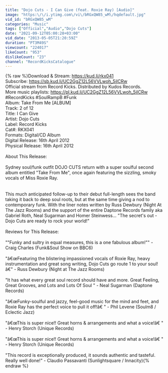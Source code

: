 ```yaml
---
title: "Dojo Cuts - I Can Give (feat. Roxie Ray) [Audio]"
image: "https:\/\/i.ytimg.com\/vi\/bRGxQW85_wM\/hqdefault.jpg"
vid_id: "bRGxQW85_wM"
categories: "Music"
tags: ["Official","Audio","Dojo Cuts"]
date: "2021-09-12T05:00:28+03:00"
vid_date: "2013-05-05T21:20:59Z"
duration: "PT3M49S"
viewcount: "224017"
likeCount: "953"
dislikeCount: "23"
channel: "RecordKicksCatalogue"
---
```

{% raw %}Download &amp; Stream:  <a rel="nofollow" target="blank" href="https://kud.li/rkx041">https://kud.li/rkx041</a><br />Subscribe: <a rel="nofollow" target="blank" href="https://sb.kud.li/UC2GgZ12L56VVLwoh_5ilCRw">https://sb.kud.li/UC2GgZ12L56VVLwoh_5ilCRw</a><br />Official stream from Record Kicks. Distributed by Kudos Records.<br />More music playlists: <a rel="nofollow" target="blank" href="https://pl.kud.li/UC2GgZ12L56VVLwoh_5ilCRw">https://pl.kud.li/UC2GgZ12L56VVLwoh_5ilCRw</a><br />#RecordKicks #SoulRampB #Funk<br />Album: Take From Me [ALBUM]<br />Track: 2 of 12<br />Title: I Can Give<br />Artist: Dojo Cuts<br />Label: Record Kicks<br />Cat#: RKX041<br />Formats: Digital/CD Album<br />Digital Release: 16th April 2012<br />Physical Release: 16th April 2012<br /><br />About This Release:<br /><br />Sydney soul/funk outfit DOJO CUTS return with a super soulful second album entitled &quot;Take From Me&quot;, once again featuring the sizzling, smoky vocals of Miss Roxie Ray. <br /><br /><br /> This much anticipated follow-up to their debut full-length sees the band taking it back to deep soul roots, but at the same time giving a nod to contemporary funk. With the liner notes written by Russ Dewbury (Night At The Jazz Rooms) and the support of the entire Daptone Records family aka Gabriel Roth, Neal Sugarman and Homer Steinwess... &quot;The secret's out - Dojo Cuts are ready to rock your world!&quot;<br /><br />Reviews for This Release:<br /><br />&quot;&quot;Funky and sultry in equal measures, this is a one fabulous album!&quot;&quot; - Craig Charles (Funk&amp;Soul Show on BBC6)<br /><br />&quot;â€œFeaturing the blistering impassioned vocals of Roxie Ray, heavy instrumentation and great song writing, Dojo Cuts go route 1 to your soul!â€&quot; - Russ Dewbury (Night at The Jazz Rooms)<br /><br />&quot;It has what every great soul record should have and more. Great Feeling, Great Grooves, and Lots and Lots Of Soul &quot; - Neal Sugarman (Daptone Records)<br /><br />&quot;â€œFunky-soulful and jazzy, feel-good music for the mind and feet, and Roxie Ray has the perfect voice to pull it off!â€ &quot; - Phil Levene (Soulm8 / Eclectic Jazz)<br /><br />&quot;â€œThis is super nice!! Great horns &amp; arrangements and what a voice!â€ &quot; - Henry Storch (Unique Records)<br /><br />&quot;â€œThis is super nice!! Great horns &amp; arrangements and what a voice!â€ &quot; - Henry Storch (Unique Records)<br /><br />&quot;This record is exceptionally produced, it sounds authentic and tasteful. Really well done!&quot; - Claudio Passavanti (Sunlightsquare / Innacity){% endraw %}
